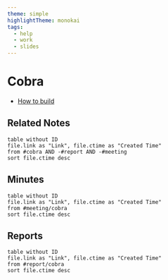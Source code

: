 ```yaml
---
theme: simple
highlightTheme: monokai
tags:
  - help
  - work
  - slides
---
```

# Cobra
- [How to build](work/building-cobra.md)

## Related Notes
```dataview
table without ID
file.link as "Link", file.ctime as "Created Time"
from #cobra AND -#report AND -#meeting
sort file.ctime desc
```

## Minutes
```dataview
table without ID
file.link as "Link", file.ctime as "Created Time"
from #meeting/cobra
sort file.ctime desc
```

## Reports
```dataview
table without ID
file.link as "Link", file.ctime as "Created Time"
from #report/cobra
sort file.ctime desc
```